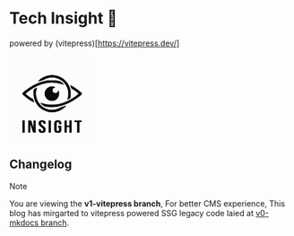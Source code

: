 # Tech Insight 🎉 

powered by (vitepress)[https://vitepress.dev/]

<img src="posts/public/logo.svg" width="150" alt="Blog Logo" />

## Changelog

> [!NOTE]
> You are viewing the **v1-vitepress branch**,
> For better CMS experience, This blog has mirgarted to vitepress powered SSG
> legacy code laied at  [v0-mkdocs branch](https://github.com/xiyuan404/tech_insight/tree/v0-mkdocs). 
